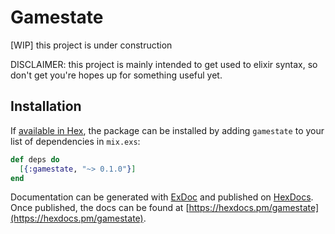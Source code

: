 # Gamestate

[WIP] this project is under construction

DISCLAIMER: this project is mainly intended to get used to elixir syntax, so don't get you're hopes up for something useful yet.

## Installation

If [available in Hex](https://hex.pm/docs/publish), the package can be installed
by adding `gamestate` to your list of dependencies in `mix.exs`:

```elixir
def deps do
  [{:gamestate, "~> 0.1.0"}]
end
```

Documentation can be generated with [ExDoc](https://github.com/elixir-lang/ex_doc)
and published on [HexDocs](https://hexdocs.pm). Once published, the docs can
be found at [https://hexdocs.pm/gamestate](https://hexdocs.pm/gamestate).

